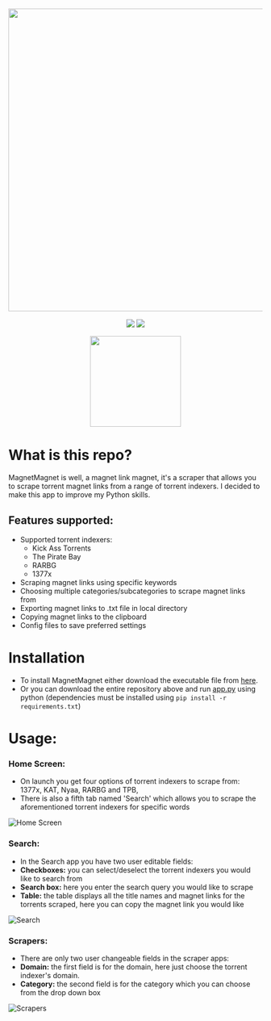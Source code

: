 <a href="#"><h3 align="center"><img src="https://i.ibb.co/w4drV5g/Magnet-Magnet-Header.png" width="600px"></h3></a>
<p align="center">
  <a href="https://github.com/eliasbenb/MagnetMagnet/releases"><img src="https://img.shields.io/github/downloads/eliasbenb/MagnetMagnet/total?color=%234197fe&style=for-the-badge"></a>
  <a href="https://github.com/eliasbenb/MagnetMagnet/releases/latest"><img src="https://img.shields.io/github/v/release/eliasbenb/MagnetMagnet?color=%234197fe&style=for-the-badge"></a>
</p>
<p align="center">
  <a href="https://eliasbenb.github.io"><img src="https://i.ibb.co/6mG3jFz/Produced-by-eliasbenb.png" width="180"></a>
</p>

# What is this repo?
MagnetMagnet is well, a magnet link magnet, it's a scraper that allows you to scrape torrent magnet links from a range of torrent indexers. I decided to make this app to improve my Python skills.


## Features supported:
- Supported torrent indexers:
	- Kick Ass Torrents
	- The Pirate Bay
	- RARBG
	- 1377x
- Scraping magnet links using specific keywords
- Choosing multiple categories/subcategories to scrape magnet links from
- Exporting magnet links to .txt file in local directory
- Copying magnet links to the clipboard
- Config files to save preferred settings

# Installation
- To install MagnetMagnet either download the executable file from [here](https://github.com/eliasbenb/MagnetMagnet/releases).
- Or you can download the entire repository above and run [app.py](https://github.com/eliasbenb/MagnetMagnet/blob/master/app.py) using python (dependencies must be installed using `pip install -r requirements.txt`)

# Usage:
### Home Screen:
- On launch you get four options of torrent indexers to scrape from: 1377x, KAT, Nyaa, RARBG and TPB,
- There is also a fifth tab named 'Search' which allows you to scrape the aforementioned torrent indexers for specific words

![Home Screen](https://user-images.githubusercontent.com/54410649/78007431-58581680-734f-11ea-80e7-c4432dc607fd.PNG)
### Search:
- In the Search app you have two user editable fields:
- **Checkboxes:** you can select/deselect the torrent indexers you would like to search from
- **Search box:** here you enter the search query you would like to scrape
- **Table:** the table displays all the title names and magnet links for the torrents scraped, here you can copy the magnet link you would like

![Search](https://user-images.githubusercontent.com/54410649/78007442-5aba7080-734f-11ea-97ae-7920e4998c0d.PNG)
### Scrapers:
- There are only two user changeable fields in the scraper apps:
- **Domain:** the first field is for the domain, here just choose the torrent indexer's domain.
- **Category:** the second field is for the category which you can choose from the drop down box

![Scrapers](https://user-images.githubusercontent.com/54410649/78007445-5b530700-734f-11ea-9e5c-575d851a04cd.PNG)
